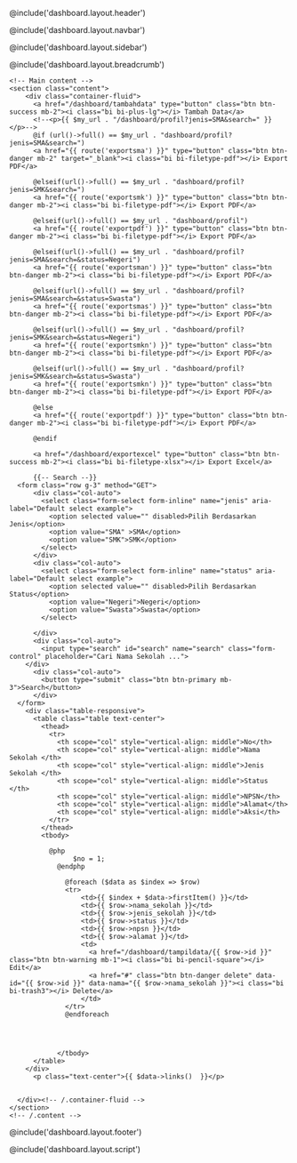 <!DOCTYPE html>
<html lang="en">

@include('dashboard.layout.header')
<body class="hold-transition sidebar-mini layout-fixed">
<div class="wrapper">


  @include('dashboard.layout.navbar')
  <!-- Main Sidebar Container -->

  @include('dashboard.layout.sidebar')
  <!-- Content Wrapper. Contains page content -->
  <div class="content-wrapper">
    
  @include('dashboard.layout.breadcrumb')

    <!-- Main content -->
    <section class="content">
        <div class="container-fluid">
          <a href="/dashboard/tambahdata" type="button" class="btn btn-success mb-2"><i class="bi bi-plus-lg"></i> Tambah Data</a>
          <!--<p>{{ $my_url . "/dashboard/profil?jenis=SMA&search=" }}</p>-->
          @if (url()->full() == $my_url . "dashboard/profil?jenis=SMA&search=")
          <a href="{{ route('exportsma') }}" type="button" class="btn btn-danger mb-2" target="_blank"><i class="bi bi-filetype-pdf"></i> Export PDF</a>

          @elseif(url()->full() == $my_url . "dashboard/profil?jenis=SMK&search=")
          <a href="{{ route('exportsmk') }}" type="button" class="btn btn-danger mb-2"><i class="bi bi-filetype-pdf"></i> Export PDF</a>

          @elseif(url()->full() == $my_url . "dashboard/profil")
          <a href="{{ route('exportpdf') }}" type="button" class="btn btn-danger mb-2"><i class="bi bi-filetype-pdf"></i> Export PDF</a>
          
          @elseif(url()->full() == $my_url . "dashboard/profil?jenis=SMA&search=&status=Negeri")
          <a href="{{ route('exportsman') }}" type="button" class="btn btn-danger mb-2"><i class="bi bi-filetype-pdf"></i> Export PDF</a>

          @elseif(url()->full() == $my_url . "dashboard/profil?jenis=SMA&search=&status=Swasta")
          <a href="{{ route('exportsmas') }}" type="button" class="btn btn-danger mb-2"><i class="bi bi-filetype-pdf"></i> Export PDF</a>

          @elseif(url()->full() == $my_url . "dashboard/profil?jenis=SMK&search=&status=Negeri")
          <a href="{{ route('exportsmkn') }}" type="button" class="btn btn-danger mb-2"><i class="bi bi-filetype-pdf"></i> Export PDF</a>

          @elseif(url()->full() == $my_url . "dashboard/profil?jenis=SMK&search=&status=Swasta")
          <a href="{{ route('exportsmkn') }}" type="button" class="btn btn-danger mb-2"><i class="bi bi-filetype-pdf"></i> Export PDF</a>
          
          @else
          <a href="{{ route('exportpdf') }}" type="button" class="btn btn-danger mb-2"><i class="bi bi-filetype-pdf"></i> Export PDF</a>

          @endif

          <a href="/dashboard/exportexcel" type="button" class="btn btn-success mb-2"><i class="bi bi-filetype-xlsx"></i> Export Excel</a>
          
          {{-- Search --}}
      <form class="row g-3" method="GET">
          <div class="col-auto">
            <select class="form-select form-inline" name="jenis" aria-label="Default select example">
              <option selected value="" disabled>Pilih Berdasarkan Jenis</option>
              <option value="SMA" >SMA</option>
              <option value="SMK">SMK</option>
            </select>
          </div>
          <div class="col-auto">
            <select class="form-select form-inline" name="status" aria-label="Default select example">
              <option selected value="" disabled>Pilih Berdasarkan Status</option>
              <option value="Negeri">Negeri</option>
              <option value="Swasta">Swasta</option>
            </select>
            
          </div>
          <div class="col-auto">
            <input type="search" id="search" name="search" class="form-control" placeholder="Cari Nama Sekolah ...">
        </div>
          <div class="col-auto">
            <button type="submit" class="btn btn-primary mb-3">Search</button>
          </div>
      </form>
        <div class="table-responsive">
          <table class="table text-center">
            <thead>
              <tr>
                <th scope="col" style="vertical-align: middle">No</th>
                <th scope="col" style="vertical-align: middle">Nama Sekolah </th>
                <th scope="col" style="vertical-align: middle">Jenis Sekolah </th>
                <th scope="col" style="vertical-align: middle">Status </th>
                <th scope="col" style="vertical-align: middle">NPSN</th>
                <th scope="col" style="vertical-align: middle">Alamat</th>
                <th scope="col" style="vertical-align: middle">Aksi</th>
              </tr>
            </thead>
            <tbody>
              
              @php
                    $no = 1;
                @endphp

                  @foreach ($data as $index => $row)
                  <tr>
                      <td>{{ $index + $data->firstItem() }}</td>
                      <td>{{ $row->nama_sekolah }}</td>
                      <td>{{ $row->jenis_sekolah }}</td>
                      <td>{{ $row->status }}</td>
                      <td>{{ $row->npsn }}</td>
                      <td>{{ $row->alamat }}</td>
                      <td>
                        <a href="/dashboard/tampildata/{{ $row->id }}" class="btn btn-warning mb-1"><i class="bi bi-pencil-square"></i> Edit</a>
                        <a href="#" class="btn btn-danger delete" data-id="{{ $row->id }}" data-nama="{{ $row->nama_sekolah }}"><i class="bi bi-trash3"></i> Delete</a>
                      </td>
                  </tr>
                  @endforeach
                  
                  
                  
                  
                </tbody>
          </table>
        </div>
          <p class="text-center">{{ $data->links()  }}</p>
          
         
      </div><!-- /.container-fluid -->
    </section>
    <!-- /.content -->
  </div>
  <!-- /.content-wrapper -->
  @include('dashboard.layout.footer')

  <!-- Control Sidebar -->
  <aside class="control-sidebar control-sidebar-dark">
    <!-- Control sidebar content goes here -->
  </aside>
  <!-- /.control-sidebar -->
</div>
<!-- ./wrapper -->

@include('dashboard.layout.script')
</body>
<script>
  $('.delete').click( function(){
      var profilid = $(this).attr('data-id')
      var nama = $(this).attr('data-nama')
      swal({
              title: "Hapus Data",
              text: "Kamu akan menghapus data profil sekolah "+nama+" ",
              icon: "warning",
              buttons: true,
              dangerMode: true,
          })
          .then((willDelete) => {
              if (willDelete) {
                  window.location = "/dashboard/delete/"+profilid+""
                  swal("Data berhasil dihapus", {
                      icon: "success",
                  });
              } else {
                  swal("Data tidak jadi dihapus");
              }
          });
  })
</script>

<script>
   @if (Session::has('success'))
      toastr.success("{{ Session::get('success') }}")
   @endif
</script>
</html>

